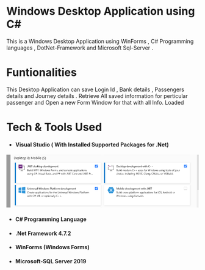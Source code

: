 # Windows Desktop Application using C#
This is a Windows Desktop Application using WinForms ,  C# Programming languages , DotNet-Framework and Microsoft Sql-Server .

# Funtionalities
This Desktop Application can save Login Id , Bank details , Passengers details and Journey details .
Retrieve All saved information for perticular passenger and Open a new Form Window for that with all Info. Loaded

# Tech & Tools Used
* #### Visual Studio ( With Installed Supported Packages for .Net)
 ![](need_to_install.png)

* #### C# Programming Language

* #### .Net Framework 4.7.2

* #### WinForms (Windows Forms)

* #### Microsoft-SQL Server 2019
